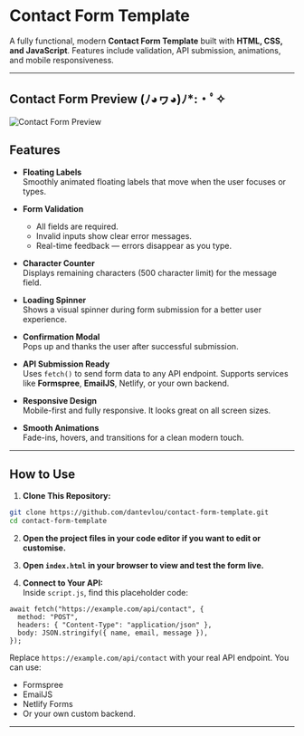 # Contact Form Template 

A fully functional, modern **Contact Form Template** built with **HTML, CSS, and JavaScript**. Features include validation, API submission, animations, and mobile responsiveness.

---
## Contact Form Preview (ﾉ◕ヮ◕)ﾉ*:・ﾟ✧

![Contact Form Preview](https://github.com/user-attachments/assets/e9a1aace-57ff-4bc0-8f85-165bf1e35fa6)

## Features

- **Floating Labels**  
  Smoothly animated floating labels that move when the user focuses or types.

- **Form Validation**  
  - All fields are required.  
  - Invalid inputs show clear error messages.  
  - Real-time feedback — errors disappear as you type.

- **Character Counter**  
  Displays remaining characters (500 character limit) for the message field.

- **Loading Spinner**  
  Shows a visual spinner during form submission for a better user experience.

- **Confirmation Modal**  
  Pops up and thanks the user after successful submission.

- **API Submission Ready**  
  Uses `fetch()` to send form data to any API endpoint. Supports services like **Formspree**, **EmailJS**, Netlify, or your own backend.

- **Responsive Design**  
  Mobile-first and fully responsive. It looks great on all screen sizes.

- **Smooth Animations**  
  Fade-ins, hovers, and transitions for a clean modern touch.

---

## How to Use 

1. **Clone This Repository:**

```bash
git clone https://github.com/dantevlou/contact-form-template.git
cd contact-form-template
```

2. **Open the project files in your code editor if you want to edit or customise.**
3. **Open `index.html` in your browser to view and test the form live.**

4. **Connect to Your API:**  
   Inside `script.js`, find this placeholder code:

```
await fetch("https://example.com/api/contact", {
  method: "POST",
  headers: { "Content-Type": "application/json" },
  body: JSON.stringify({ name, email, message }),
});
```

Replace `https://example.com/api/contact` with your real API endpoint. You can use:
- Formspree
- EmailJS
- Netlify Forms
- Or your own custom backend.

---


